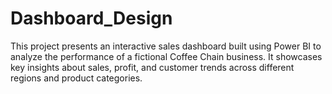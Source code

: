 # Dashboard_Design
This project presents an interactive sales dashboard built using Power BI to analyze the performance of a fictional Coffee Chain business. It showcases key insights about sales, profit, and customer trends across different regions and product categories.
